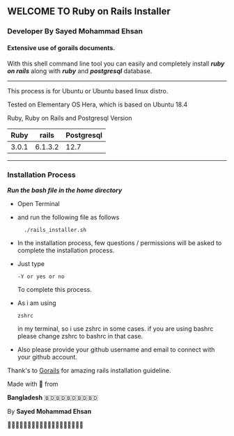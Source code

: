 ## WELCOME TO Ruby on Rails Installer

###  Developer By Sayed Mohammad Ehsan

#### Extensive use of gorails documents.

With this shell command line tool you can easily and completely install ***ruby on rails*** along with ***ruby*** and ***postgresql*** database.


---
This process is for Ubuntu or Ubuntu based linux distro.


Tested on Elementary OS Hera, which is based on Ubuntu 18.4


Ruby, Ruby on Rails and Postgresql Version


| Ruby | rails    | Postgresql |
| -----| -----    | ---------- |
| 3.0.1| 6.1.3.2  | 12.7
 

---

### Installation Process

***Run the bash file in the home directory***

- Open Terminal
- and run the following file as follows
  
  ~~~ 
    ./rails_installer.sh 
    ~~~

- In the installation process, few questions / permissions will be asked to complete the installation process.

- Just type 
  ~~~
  -Y or yes or no
  ~~~
  To complete this process.

- As i am using 
  ~~~ 
  zshrc 
  ~~~
  in my terminal, so i use zshrc in some cases.
  if you are using bashrc please change zshrc to bashrc in that case.

- Also please provide your github username and email to connect with your github account.




Thank's to [Gorails]('https://gorails.com') for amazing rails installation guideline.

Made with 💖 from 

**Bangladesh** 
  🇧🇩🇧🇩🇧🇩🇧🇩🇧🇩

By **Sayed Mohammad Ehsan**

💟💟💟💟💟💎🐧💎🐧💎🐧💎🐧💎💟💟💟💟💟